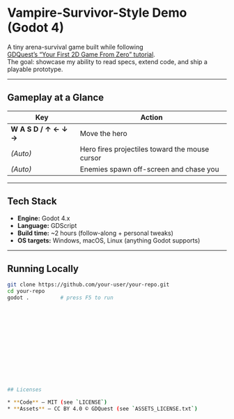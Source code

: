 # Vampire-Survivor-Style Demo (Godot 4)

A tiny arena-survival game built while following  
[GDQuest’s “Your First 2D Game From Zero” tutorial](https://www.gdquest.com/library/first_2d_game_godot4_vampire_survivor/).  
The goal: showcase my ability to read specs, extend code, and ship a playable prototype.

---

## Gameplay at a Glance
| Key | Action |
|-----|--------|
| **W A S D / ↑ ← ↓ →** | Move the hero |
| *(Auto)* | Hero fires projectiles toward the mouse cursor |
| *(Auto)* | Enemies spawn off-screen and chase you |


---

## Tech Stack
* **Engine:** Godot 4.x  
* **Language:** GDScript  
* **Build time:** ~2 hours (follow-along + personal tweaks)
* **OS targets:** Windows, macOS, Linux (anything Godot supports)

---

## Running Locally

```bash
git clone https://github.com/your-user/your-repo.git
cd your-repo
godot .          # press F5 to run














## Licenses

* **Code** — MIT (see `LICENSE`)
* **Assets** — CC BY 4.0 © GDQuest (see `ASSETS_LICENSE.txt`)

